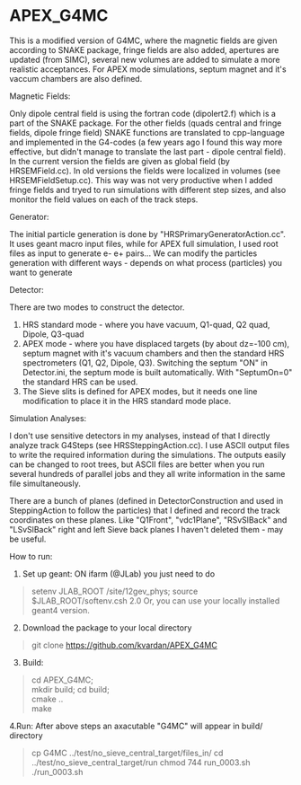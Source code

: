 # APEX_G4MC
This is a modified version of G4MC, where the magnetic fields are given according to SNAKE package, fringe fields are also added, apertures are updated (from SIMC), several new volumes are added to simulate a more realistic acceptances. For APEX mode simulations, septum magnet and it's vaccum chambers are also defined.


Magnetic Fields:

Only dipole central field is using the fortran code (dipolert2.f) which is a part of the SNAKE package.
For the other fields (quads central and fringe fields, dipole fringe field) SNAKE functions are translated to cpp-language and implemented in the G4-codes (a few years ago I found this way more effective, but didn't manage to translate the last part - dipole central field).
In the current version the fields are given as global field (by HRSEMField.cc).
In old versions the fields were localized in volumes (see HRSEMFieldSetup.cc). This way was not very productive when I added fringe fields and tryed to run simulations with different step sizes, and also monitor the field values on each of the track steps.


Generator:

The initial particle generation is done by "HRSPrimaryGeneratorAction.cc".
It uses geant macro input files, while for APEX full simulation, I used root files as input to generate e- e+ pairs... 
We can modify the particles generation with different ways - depends on what process (particles) you want to generate


Detector:

There are two modes to construct the detector.
1. HRS standard mode - where you have vacuum, Q1-quad, Q2 quad, Dipole, Q3-quad
2. APEX mode - where you have displaced targets (by about dz=-100 cm), septum magnet with it's vacuum chambers and then the standard HRS spectrometers (Q1, Q2, Dipole, Q3).
Switching the septum "ON" in Detector.ini, the septum mode is built automatically.
With "SeptumOn=0" the standard HRS can be used.
3. The Sieve slits is defined for APEX modes, but it needs one line modification to place it in the HRS standard mode place.


Simulation Analyses:

I don't use sensitive detectors in my analyses, instead of that I directly analyze track G4Steps (see HRSSteppingAction.cc).
I use ASCII output files to write the required information during the simulations.
The outputs easily can be changed to root trees, 
but ASCII files are better when you run several hundreds of parallel jobs and they all write information in the same file simultaneously.

There are a bunch of planes (defined in DetectorConstruction and used in SteppingAction to follow the particles) that I defined and record the track coordinates on these planes.
Like "Q1Front", "vdc1Plane", "RSvSlBack" and "LSvSlBack" right and left Sieve back planes
I haven't deleted them - may be useful.


How to run:

1. Set up geant:
ON ifarm (@JLab) you just need to do 
> setenv JLAB_ROOT /site/12gev_phys;
> source $JLAB_ROOT/softenv.csh 2.0
Or, you can use your locally installed geant4 version.


2. Download the package to your local directory 
> git clone https://github.com/kvardan/APEX_G4MC


3. Build:
> cd APEX_G4MC; <br>
> mkdir build; cd build; <br>
> cmake ..  <br>
> make


4.Run:
After above steps an axacutable "G4MC" will appear in build/ directory
> cp G4MC ../test/no_sieve_central_target/files_in/
> cd ../test/no_sieve_central_target/run
> chmod 744 run_0003.sh
> ./run_0003.sh
